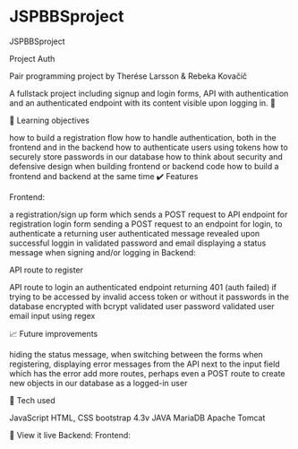 # JSPBBSproject
JSPBBSproject

Project Auth

Pair programming project by Therése Larsson & Rebeka Kovačič

A fullstack project including signup and login forms, API with authentication and an authenticated endpoint with its content visible upon logging in. 🔐

🧠 Learning objectives

how to build a registration flow
how to handle authentication, both in the frontend and in the backend
how to authenticate users using tokens
how to securely store passwords in our database
how to think about security and defensive design when building frontend or backend code
how to build a frontend and backend at the same time
✔️ Features

Frontend:

a registration/sign up form which sends a POST request to API endpoint for registration
login form sending a POST request to an endpoint for login, to authenticate a returning user
authenticated message revealed upon successful loggin in
validated password and email
displaying a status message when signing and/or logging in
Backend:

API route to register

API route to login
an authenticated endpoint returning 401 (auth failed) if trying to be accessed by invalid access token or without it
passwords in the database encrypted with bcrypt
validated user password
validated user email input using regex

📈 Future improvements

hiding the status message, when switching between the forms
when registering, displaying error messages from the API next to the input field which has the error
add more routes, perhaps even a POST route to create new objects in our database as a logged-in user

🤖 Tech used

JavaScript
HTML, CSS
bootstrap 4.3v
JAVA
MariaDB
Apache Tomcat

👀 View it live
Backend: 
Frontend: 
